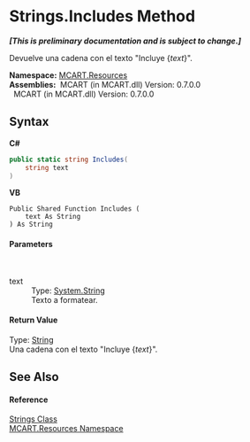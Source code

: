 # Strings.Includes Method 
 _**\[This is preliminary documentation and is subject to change.\]**_

Devuelve una cadena con el texto "Incluye {*text*}".

**Namespace:**&nbsp;<a href="041b170e-5907-685d-b002-4dcd9adea31f">MCART.Resources</a><br />**Assemblies:**&nbsp;&nbsp;MCART (in MCART.dll) Version: 0.7.0.0<br />&nbsp;&nbsp;MCART (in MCART.dll) Version: 0.7.0.0<br />

## Syntax

**C#**<br />
``` C#
public static string Includes(
	string text
)
```

**VB**<br />
``` VB
Public Shared Function Includes ( 
	text As String
) As String
```


#### Parameters
&nbsp;<dl><dt>text</dt><dd>Type: <a href="http://msdn2.microsoft.com/es-es/library/s1wwdcbf" target="_blank">System.String</a><br />Texto a formatear.</dd></dl>

#### Return Value
Type: <a href="http://msdn2.microsoft.com/es-es/library/s1wwdcbf" target="_blank">String</a><br />Una cadena con el texto "Incluye {*text*}".

## See Also


#### Reference
<a href="405d9625-9048-d87c-0dfb-200370247352">Strings Class</a><br /><a href="041b170e-5907-685d-b002-4dcd9adea31f">MCART.Resources Namespace</a><br />